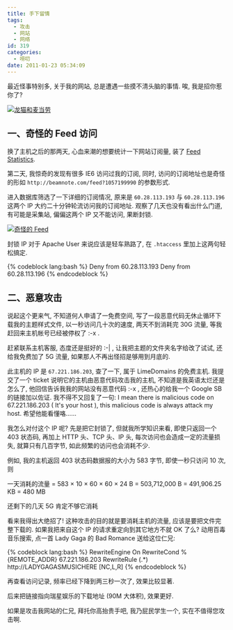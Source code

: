 ```yaml
---
title: 手下留情
tags:
  - 攻击
  - 网站
  - 网络
id: 319
categories:
  - 唠叨
date: 2011-01-23 05:34:09
---
```


最近怪事特别多, 关于我的网站, 总是遭遇一些摸不清头脑的事情. 唉, 我是招你惹你了?

[![龙猫和麦当劳](//beamnote-img.oss-cn-shanghai.aliyuncs.com/2011/totoro-and-mcdonald.jpg)](//beamnote-img.oss-cn-shanghai.aliyuncs.com/2011/totoro-and-mcdonald.jpg)<!-- more -->

## 一、奇怪的 Feed 访问

换了主机之后的那两天, 心血来潮的想要统计一下网站订阅量, 装了 [Feed Statistics](http://www.chrisfinke.com/wordpress/plugins/feed-statistics/).

第二天, 我惊奇的发现有很多 IE6 访问过我的订阅, 同时, 访问的订阅地址也是奇怪的形如 `http://beamnote.com/feed?1057199990` 的参数形式.

进入数据库筛选了一下详细的订阅情况, 原来是 `60.28.113.193` 与 `60.28.113.196` 这两个 IP 大约二十分钟轮流访问我的订阅地址. 观察了几天也没有看出什么门道, 有可能是采集站, 偏偏这两个 IP 又不能访问, 果断封锁.

[![奇怪的 Feed](//beamnote-img.oss-cn-shanghai.aliyuncs.com/2011/strange-feed.png)](//beamnote-img.oss-cn-shanghai.aliyuncs.com/2011/strange-feed.png)

封锁 IP 对于 Apache User 来说应该是轻车熟路了, 在 `.htaccess` 里加上这两句轻松搞定.

{% codeblock lang:bash %}
Deny from 60.28.113.193
Deny from 60.28.113.196
{% endcodeblock %}

## 二、恶意攻击

说起这个更来气, 不知道何人申请了一免费空间, 写了一段恶意代码无休止循环下载我的主题样式文件, 以一秒访问几十次的速度, 两天不到消耗完 30G 流量, 等我赶回来主机帐号已经被停权了 :-x .

赶紧联系主机客服, 态度还是挺好的 :-| , 让我把主题的文件夹名字给改了试试, 还给我免费加了 5G 流量, 如果那人不再出怪招是够用到月底的.

此主机的 IP 是 `67.221.186.203`, 查了一下, 属于 LimeDomains 的免费主机. 我提交了一个 ticket 说明它的主机由恶意代码攻击我的主机, 不知道是我英语太烂还是怎么了, 他回信告诉我我的网站没有恶意代码 :-x , 还热心的给我一个 Google SB 的链接加以佐证. 我不得不又回复了一句: I mean there is malicious code on 67.221.186.203 ( It's your host ), this malicious code is always attack my host. 希望他能看懂咯……

我怎么对付这个 IP 呢? 先是把它封锁了, 但就我所学知识来看, 即使只返回一个 403 状态码, 再加上 HTTP 头、TCP 头、IP 头, 每次访问也会造成一定的流量损失, 就算只有几百字节, 如此频繁的访问也会消耗不少.

例如, 我的主机返回 403 状态码数据报的大小为 583 字节, 即使一秒只访问 10 次, 则

一天消耗的流量 = 583 × 10 × 60 × 60 × 24 B = 503,712,000 B = 491,906.25 KB = 480 MB

还剩下的几天 5G 肯定不够它消耗

看来我得出大绝招了\! 这种攻击的目的就是要消耗主机的流量, 应该是要把文件完整下载的. 如果我把来自这个 IP 的请求重定向到其它地方不就 OK 了么? 动用百毒音乐搜索, 点一首 Lady Gaga 的 Bad Romance 送给这位仁兄:

{% codeblock lang:bash %}
<IfModule mod_rewrite.c>
    RewriteEngine On
    RewriteCond %{REMOTE_ADDR} 67.221.186.203
    RewriteRule (.*) http://LADYGAGASMUSICHERE [NC,L,R]
</IfModule>
{% endcodeblock %}

再查看访问记录, 频率已经下降到两三秒一次了, 效果比较显著.

后来把链接指向瑞星娱乐的下载地址 (90M 大体积), 效果更好.

如果是攻击我网站的仁兄, 拜托你高抬贵手吧, 我乃屁民学生一个, 实在不值得您攻击啊.
